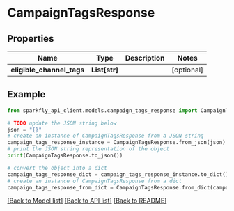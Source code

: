 # CampaignTagsResponse


## Properties

Name | Type | Description | Notes
------------ | ------------- | ------------- | -------------
**eligible_channel_tags** | **List[str]** |  | [optional] 

## Example

```python
from sparkfly_api_client.models.campaign_tags_response import CampaignTagsResponse

# TODO update the JSON string below
json = "{}"
# create an instance of CampaignTagsResponse from a JSON string
campaign_tags_response_instance = CampaignTagsResponse.from_json(json)
# print the JSON string representation of the object
print(CampaignTagsResponse.to_json())

# convert the object into a dict
campaign_tags_response_dict = campaign_tags_response_instance.to_dict()
# create an instance of CampaignTagsResponse from a dict
campaign_tags_response_from_dict = CampaignTagsResponse.from_dict(campaign_tags_response_dict)
```
[[Back to Model list]](../README.md#documentation-for-models) [[Back to API list]](../README.md#documentation-for-api-endpoints) [[Back to README]](../README.md)


